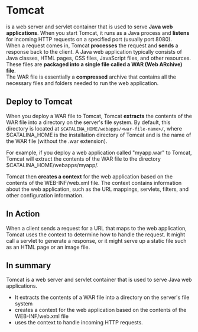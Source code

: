 # Tomcat 
is a web server and servlet container that is used to serve **Java web applications**. 
When you start Tomcat, it runs as a Java process and **listens** for incoming HTTP requests on a specified port (usually port 8080).\
When a request comes in, Tomcat **processes** the request and **sends** a response back to the client.
A Java web application typically consists of Java classes, HTML pages, CSS files, JavaScript files, and other resources. These files are **packaged into a single file called a WAR (Web ARchive) file**.\
The WAR file is essentially a **compressed** archive that contains all the necessary files and folders needed to run the web application.

## Deploy to Tomcat
When you deploy a WAR file to Tomcat, Tomcat **extracts** the contents of the WAR file into a directory on the server's file system. By default, this directory is located at `$CATALINA_HOME/webapps/<war-file-name>/`, where $CATALINA_HOME is the installation directory of Tomcat and <war-file-name> is the name of the WAR file (without the .war extension).

For example, if you deploy a web application called "myapp.war" to Tomcat, Tomcat will extract the contents of the WAR file to the directory $CATALINA_HOME/webapps/myapp/.

Tomcat then **creates a context** for the web application based on the contents of the WEB-INF/web.xml file. The context contains information about the web application, such as the URL mappings, servlets, filters, and other configuration information.

## In Action
When a client sends a request for a URL that maps to the web application, Tomcat uses the context to determine how to handle the request. It might call a servlet to generate a response, or it might serve up a static file such as an HTML page or an image file.

## In summary
Tomcat is a web server and servlet container that is used to serve Java web applications. 
* It extracts the contents of a WAR file into a directory on the server's file system
* creates a context for the web application based on the contents of the WEB-INF/web.xml file
* uses the context to handle incoming HTTP requests.
